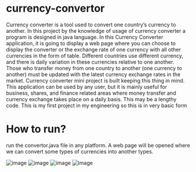 # currency-convertor
Currency converter is a tool used to convert one country’s currency to another.
In this project by the knowledge of usage of currency converter a program is designed in java language.
In this Currency Converter application, it is going to display a web page where you can choose to display the converter or the exchange rate of one currency with all other currencies in the form of table.
Different countries use different currency, and there is daily variation in these currencies relative to one another. 
Those who transfer money from one country to another (one currency to another) must be updated with the latest currency exchange rates in the market.
Currency converter mini project is built keeping this thing in mind. 
This application can be used by any user, but it is mainly useful for business, shares, and finance related areas where money transfer and currency exchange takes place on a daily basis.
This may be a lengthy code. This is my first project in my engineering so this is in very basic form
# How to run?
run the convertor.java file in any platform.
A web page will be opened where we can convert some types of currencies into another types.

![image](https://github.com/user-attachments/assets/c0e867bd-6828-4a07-9e0a-d142bc209367)
![image](https://github.com/user-attachments/assets/26669b5f-a1e7-4078-9403-7eb6cb325def)
![image](https://github.com/user-attachments/assets/d0514ac7-d053-4e67-9a47-c87c6cf452b2)
![image](https://github.com/user-attachments/assets/ce3b6af1-5b61-4b58-b4f9-b8c7ce64a8b6)





